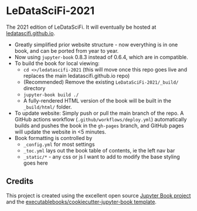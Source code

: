 # LeDataSciFi-2021

The 2021 edition of LeDataSciFi. It will eventually be hosted at [ledatascifi.github.io](https://ledatascifi.github.io).

- Greatly simplified prior website structure - now everything is in one book, and can be ported from year to year.
- Now using `jupyter-book` 0.8.3 instead of 0.6.4, which are in compatible.
- To build the book for local viewing:
    - `cd <>/ledatascifi-2021` (this will move once this repo goes live and replaces the main ledatascifi.github.io repo)
    - (Recommended) Remove the existing `LeDataSciFi-2021/_build/` directory
    - `jupyter-book build ./`
    - A fully-rendered HTML version of the book will be built in the `_build/html/` folder.
- To update website: Simply push or pull the main branch of the repo. A GitHub actions workflow (`.github/workflows/deploy.yml`) automatically builds and pushes the book in the `gh-pages` branch, and GitHub pages will update the website in <5 minutes. 
- Book formatting is controlled by
    - `_config.yml` for most settings
    - `_toc.yml` lays out the book table of contents, ie the left nav bar
    - `_static/*` - any css or js I want to add to modify the base styling goes here

## Credits

This project is created using the excellent open source [Jupyter Book project](https://jupyterbook.org/) and the [executablebooks/cookiecutter-jupyter-book template](https://github.com/executablebooks/cookiecutter-jupyter-book).


